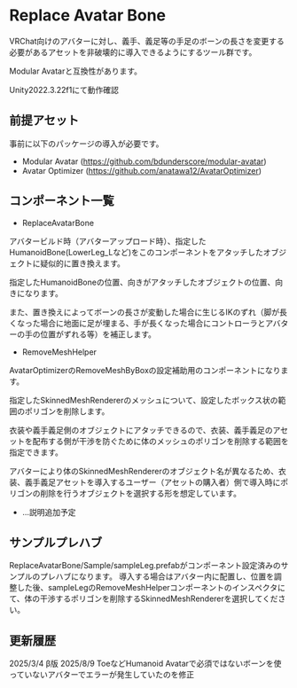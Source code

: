 Replace Avatar Bone
====

VRChat向けのアバターに対し、義手、義足等の手足のボーンの長さを変更する必要があるアセットを非破壊的に導入できるようにするツール群です。

Modular Avatarと互換性があります。

Unity2022.3.22f1にて動作確認

## 前提アセット

事前に以下のパッケージの導入が必要です。

* Modular Avatar (https://github.com/bdunderscore/modular-avatar)
* Avatar Optimizer (https://github.com/anatawa12/AvatarOptimizer)

## コンポーネント一覧

* ReplaceAvatarBone

アバタービルド時（アバターアップロード時）、指定したHumanoidBone(LowerLeg_Lなど)をこのコンポーネントをアタッチしたオブジェクトに疑似的に置き換えます。

指定したHumanoidBoneの位置、向きがアタッチしたオブジェクトの位置、向きになります。

また、置き換えによってボーンの長さが変動した場合に生じるIKのずれ（脚が長くなった場合に地面に足が埋まる、手が長くなった場合にコントローラとアバターの手の位置がずれる等）を補正します。

* RemoveMeshHelper

AvatarOptimizerのRemoveMeshByBoxの設定補助用のコンポーネントになります。

指定したSkinnedMeshRendererのメッシュについて、設定したボックス状の範囲のポリゴンを削除します。

衣装や義手義足側のオブジェクトにアタッチできるので、衣装、義手義足のアセットを配布する側が干渉を防ぐために体のメッシュのポリゴンを削除する範囲を指定できます。

アバターにより体のSkinnedMeshRendererのオブジェクト名が異なるため、衣装、義手義足アセットを導入するユーザー（アセットの購入者）側で導入時にポリゴンの削除を行うオブジェクトを選択する形を想定しています。

* …説明追加予定

## サンプルプレハブ

ReplaceAvatarBone/Sample/sampleLeg.prefabがコンポーネント設定済みのサンプルのプレハブになります。
導入する場合はアバター内に配置し、位置を調整した後、sampleLegのRemoveMeshHelperコンポーネントのインスペクタにて、体の干渉するポリゴンを削除するSkinnedMeshRendererを選択してください。

## 更新履歴
2025/3/4 β版 
2025/8/9 ToeなどHumanoid Avatarで必須ではないボーンを使っていないアバターでエラーが発生していたのを修正
